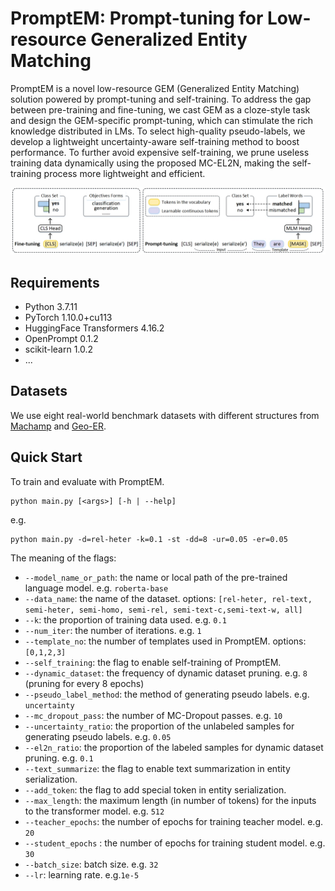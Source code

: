 # PromptEM: Prompt-tuning for Low-resource Generalized Entity Matching

PromptEM is a novel low-resource GEM (Generalized Entity Matching) solution powered by prompt-tuning and self-training. To address the gap between pre-training and fine-tuning, we cast GEM as a cloze-style task and design the GEM-specific prompt-tuning, which can stimulate the rich knowledge distributed in LMs. To select high-quality pseudo-labels, we develop a lightweight uncertainty-aware self-training method to boost performance. To further avoid expensive self-training, we prune useless training data dynamically using the proposed MC-EL2N, making the self-training process more lightweight and efficient. 

![The illustration of fine-tuning and prompt-tuning. ](./prompt-tuning.jpg)

## Requirements

- Python 3.7.11
- PyTorch 1.10.0+cu113
- HuggingFace Transformers 4.16.2
- OpenPrompt 0.1.2
- scikit-learn 1.0.2
- ...

## Datasets

We use eight real-world benchmark datasets with different structures from [Machamp](https://github.com/megagonlabs/machamp) and [Geo-ER](https://github.com/PasqualeTurin/Geo-ER).

## Quick Start

To train and evaluate with PromptEM.

```
python main.py [<args>] [-h | --help]
```

e.g.

```
python main.py -d=rel-heter -k=0.1 -st -dd=8 -ur=0.05 -er=0.05
```

The meaning of the flags:

- `--model_name_or_path`: the name or local path of the pre-trained language model. e.g. `roberta-base`
- `--data_name`: the name of the dataset. options: `[rel-heter, rel-text, semi-heter, semi-homo, semi-rel, semi-text-c,semi-text-w, all]`
- `--k`: the proportion of training data used. e.g. `0.1`
- `--num_iter`: the number of iterations. e.g. `1`
- `--template_no`: the number of templates used in PromptEM. options: `[0,1,2,3]`
- `--self_training`: the flag to enable self-training of PromptEM.
- `--dynamic_dataset`: the frequency of dynamic dataset pruning. e.g. `8` (pruning for every 8 epochs)
- `--pseudo_label_method`: the method of generating pseudo labels. e.g. `uncertainty`
- `--mc_dropout_pass`: the number of MC-Dropout passes. e.g. `10`
- `--uncertainty_ratio`: the proportion of the unlabeled samples for generating pseudo labels. e.g. `0.05`
- `--el2n_ratio`: the proportion of the labeled samples for dynamic dataset pruning.  e.g. `0.1`
- `--text_summarize`: the flag to enable text summarization in entity serialization.
- `--add_token`: the flag to add special token in entity serialization.
- `--max_length`:  the maximum length (in number of tokens) for the inputs to the transformer model. e.g. `512`
- `--teacher_epochs`: the number of epochs for training teacher model. e.g. `20`
- `--student_epochs` : the number of epochs for training student model. e.g. `30`
- `--batch_size`: batch size. e.g. `32`
- `--lr`: learning rate. e.g.`1e-5`
